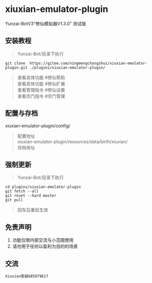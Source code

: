 # xiuxian-emulator-plugin         
Yunzai-BotV3"修仙模拟器V1.3.0" 测试版                  

## 安装教程      

> Yunzai-Bot/目录下执行      
```
git clone  https://gitee.com/ningmengchongshui/xiuxian-emulator-plugin.git ./plugins/xiuxian-emulator-plugin/   
```
> 查看具体功能  #修仙帮助      
> 查看具体功能  #修仙扩展              
> 查看管理指令  #修仙设置       
> 查看宗门指令  #宗门管理        


## 配置与存档   
xiuxian-emulator-plugin/config/          
>  配置地址       
xiuxian-emulator-plugin/resources/data/birth/xiuxian/       
>  存档地址       

## 强制更新      
> Yunzai-Bot/目录下执行      
```
cd plugins/xiuxian-emulator-plugin      
git fetch --all     
git reset --hard master       
git pull    
```
> 回车后重启生效         

## 免责声明       
1. 功能仅限内部交流与小范围使用       
2. 请勿用于任何以盈利为目的的场景    

## 交流      
``` 
Xiuxian答疑685979617    
```
       
  

